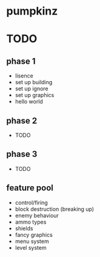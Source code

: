 # pumpkinz

# TODO

## phase 1

- lisence
- set up building
- set up ignore
- set up graphics
- hello world

## phase 2

- TODO

## phase 3

- TODO



## feature pool

- control/firing
- block destruction (breaking up)
- enemy behaviour
- ammo types
- shields
- fancy graphics
- menu system
- level system
